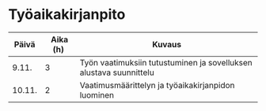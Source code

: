 # Työaikakirjanpito

Päivä | Aika (h) | Kuvaus
------|----------|---------
9.11. | 3 | Työn vaatimuksiin tutustuminen ja sovelluksen alustava suunnittelu
10.11. | 2 | Vaatimusmäärittelyn ja työaikakirjanpidon luominen
